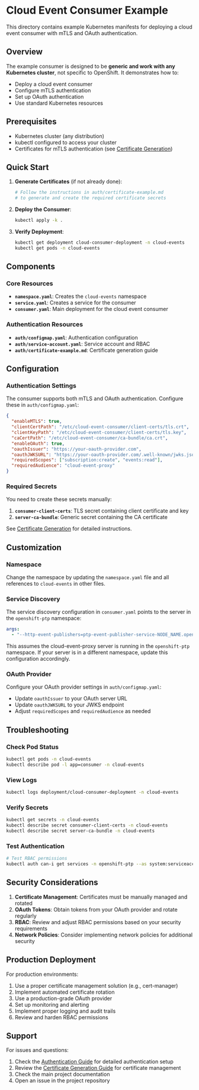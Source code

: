 # Cloud Event Consumer Example

This directory contains example Kubernetes manifests for deploying a cloud event consumer with mTLS and OAuth authentication.

## Overview

The example consumer is designed to be **generic and work with any Kubernetes cluster**, not specific to OpenShift. It demonstrates how to:

- Deploy a cloud event consumer
- Configure mTLS authentication
- Set up OAuth authentication
- Use standard Kubernetes resources

## Prerequisites

- Kubernetes cluster (any distribution)
- kubectl configured to access your cluster
- Certificates for mTLS authentication (see [Certificate Generation](auth/certificate-example.md))

## Quick Start

1. **Generate Certificates** (if not already done):
   ```bash
   # Follow the instructions in auth/certificate-example.md
   # to generate and create the required certificate secrets
   ```

2. **Deploy the Consumer**:
   ```bash
   kubectl apply -k .
   ```

3. **Verify Deployment**:
   ```bash
   kubectl get deployment cloud-consumer-deployment -n cloud-events
   kubectl get pods -n cloud-events
   ```

## Components

### Core Resources

- **`namespace.yaml`**: Creates the `cloud-events` namespace
- **`service.yaml`**: Creates a service for the consumer
- **`consumer.yaml`**: Main deployment for the cloud event consumer

### Authentication Resources

- **`auth/configmap.yaml`**: Authentication configuration
- **`auth/service-account.yaml`**: Service account and RBAC
- **`auth/certificate-example.md`**: Certificate generation guide

## Configuration

### Authentication Settings

The consumer supports both mTLS and OAuth authentication. Configure these in `auth/configmap.yaml`:

```json
{
  "enableMTLS": true,
  "clientCertPath": "/etc/cloud-event-consumer/client-certs/tls.crt",
  "clientKeyPath": "/etc/cloud-event-consumer/client-certs/tls.key",
  "caCertPath": "/etc/cloud-event-consumer/ca-bundle/ca.crt",
  "enableOAuth": true,
  "oauthIssuer": "https://your-oauth-provider.com",
  "oauthJWKSURL": "https://your-oauth-provider.com/.well-known/jwks.json",
  "requiredScopes": ["subscription:create", "events:read"],
  "requiredAudience": "cloud-event-proxy"
}
```

### Required Secrets

You need to create these secrets manually:

1. **`consumer-client-certs`**: TLS secret containing client certificate and key
2. **`server-ca-bundle`**: Generic secret containing the CA certificate

See [Certificate Generation](auth/certificate-example.md) for detailed instructions.

## Customization

### Namespace

Change the namespace by updating the `namespace.yaml` file and all references to `cloud-events` in other files.

### Service Discovery

The service discovery configuration in `consumer.yaml` points to the server in the `openshift-ptp` namespace:

```yaml
args:
  - "--http-event-publishers=ptp-event-publisher-service-NODE_NAME.openshift-ptp.svc.cluster.local:9043"
```

This assumes the cloud-event-proxy server is running in the `openshift-ptp` namespace. If your server is in a different namespace, update this configuration accordingly.

### OAuth Provider

Configure your OAuth provider settings in `auth/configmap.yaml`:

- Update `oauthIssuer` to your OAuth server URL
- Update `oauthJWKSURL` to your JWKS endpoint
- Adjust `requiredScopes` and `requiredAudience` as needed

## Troubleshooting

### Check Pod Status

```bash
kubectl get pods -n cloud-events
kubectl describe pod -l app=consumer -n cloud-events
```

### View Logs

```bash
kubectl logs deployment/cloud-consumer-deployment -n cloud-events
```

### Verify Secrets

```bash
kubectl get secrets -n cloud-events
kubectl describe secret consumer-client-certs -n cloud-events
kubectl describe secret server-ca-bundle -n cloud-events
```

### Test Authentication

```bash
# Test RBAC permissions
kubectl auth can-i get services -n openshift-ptp --as system:serviceaccount:cloud-events:consumer-sa
```

## Security Considerations

1. **Certificate Management**: Certificates must be manually managed and rotated
2. **OAuth Tokens**: Obtain tokens from your OAuth provider and rotate regularly
3. **RBAC**: Review and adjust RBAC permissions based on your security requirements
4. **Network Policies**: Consider implementing network policies for additional security

## Production Deployment

For production environments:

1. Use a proper certificate management solution (e.g., cert-manager)
2. Implement automated certificate rotation
3. Use a production-grade OAuth provider
4. Set up monitoring and alerting
5. Implement proper logging and audit trails
6. Review and harden RBAC permissions

## Support

For issues and questions:

1. Check the [Authentication Guide](auth/README.md) for detailed authentication setup
2. Review the [Certificate Generation Guide](auth/certificate-example.md) for certificate management
3. Check the main project documentation
4. Open an issue in the project repository
